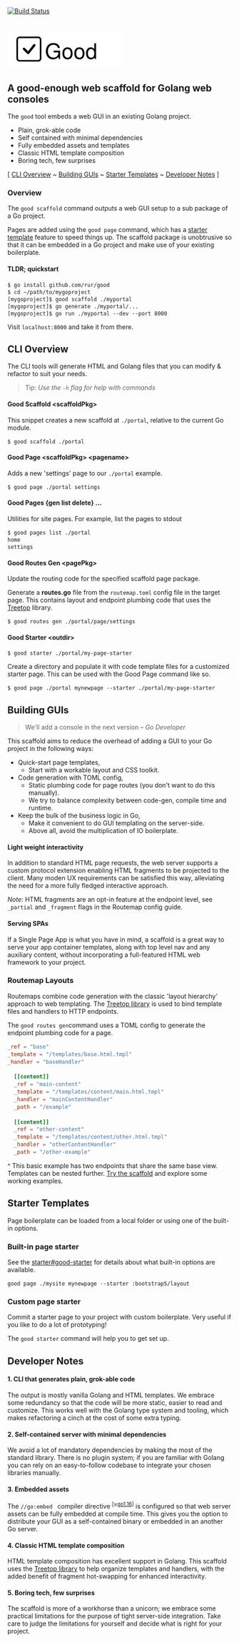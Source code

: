 [![Build Status](https://app.travis-ci.com/rur/good.svg?branch=main)](https://app.travis-ci.com/rur/good)

# <img src="docs/readme_logo.svg" alt="Good Web Scaffold"/>

## A good-enough web scaffold for Golang web consoles

The `good` tool embeds a web GUI in an existing Golang project.

- Plain, grok-able code
- Self contained with minimal dependencies
- Fully embedded assets and templates
- Classic HTML template composition
- Boring tech, few surprises

[ [CLI Overview](#cli-overview) ~
[Building GUIs](#building-guis) ~
[Starter Templates](#starter-templates) ~
[Developer Notes](#developer-notes) ]

### Overview

The `good scaffold` command outputs a web GUI setup to a sub package of a
Go project.

Pages are added using the `good page` command, which has a
[starter template](#starter-templates) feature to speed things up. The scaffold package
is unobtrusive so that it can be embedded in a Go project and make use of your existing
boilerplate.

#### TLDR; quickstart

    $ go install github.com/rur/good
    $ cd ~/path/to/mygoproject
    [mygoproject]$ good scaffold ./myportal
    [mygoproject]$ go generate ./myportal/...
    [mygoproject]$ go run ./myportal --dev --port 8000

Visit `localhost:8000` and take it from there.

## CLI Overview

The CLI tools will generate HTML and Golang files that you can modify & refactor
to suit your needs.

> Tip: _Use the `-h` flag for help with commands_

#### Good Scaffold \<scaffoldPkg\>

This snippet creates a new scaffold at `./portal`, relative to the current Go module.

    $ good scaffold ./portal

#### Good Page \<scaffoldPkg\> \<pagename\>

Adds a new 'settings' page to our `./portal` example.

    $ good page ./portal settings

#### Good Pages {gen list delete} ...

Utilities for site pages. For example, list the pages to stdout

    $ good pages list ./portal
    home
    settings

#### Good Routes Gen \<pagePkg\>

Update the routing code for the specified scaffold page package.

Generate a __routes.go__ file from the `routemap.toml` config file in the target page. This
contains layout and endpoint plumbing code that uses the [Treetop](https://github.com/rur/treetop) library.


    $ good routes gen ./portal/page/settings

#### Good Starter \<outdir\>

    $ good starter ./portal/my-page-starter

Create a directory and populate it with code template files for a customized starter page.
This can be used with the Good Page command like so.

    $ good page ./portal mynewpage --starter ./portal/my-page-starter

## Building GUIs

> We'll add a console in the next version  _– Go Developer_

This scaffold aims to reduce the overhead of adding a GUI to your
Go project in the following ways:

* Quick-start page templates,
  * Start with a workable layout and CSS toolkit.
* Code generation with TOML config,
  * Static plumbing code for page routes (you don't want to do this manually).
  * We try to balance complexity between code-gen, compile time and runtime.
* Keep the bulk of the business logic in Go,
  * Make it convenient to do GUI templating on the server-side.
  * Above all, avoid the multiplication of IO boilerplate.

#### Light weight interactivity

In addition to standard HTML page requests, the web server supports a custom protocol extension enabling 
HTML fragments to be projected to the client. Many moden UX requirements can be satisfied this way, 
alleviating the need for a more fully fledged interactive approach.

_Note:_ HTML fragments are an opt-in feature at the endpoint level, see `_partial` and `_fragment` 
flags in the Routemap config guide.

#### Serving SPAs

If a Single Page App is what you have in mind, a scaffold is a great way to serve your app container 
templates, along with top level nav and any auxiliary content, without incorporating a full-featured 
HTML web framework to your project.

### Routemap Layouts

Routemaps combine code generation with the classic 'layout hierarchy' approach to web
templating. The [Treetop library](https://github.com/rur/treetop) is used to bind template files
and handlers to HTTP endpoints.

The `good routes gen`command uses a TOML config to generate the endpoint plumbing code for a page.

```TOML
_ref = "base"
_template = "/templates/base.html.tmpl"
_handler = "baseHandler"

  [[content]]
  _ref = "main-content"
  _template = "/templates/content/main.html.tmpl"
  _handler = "mainContentHandler"
  _path = "/example"

  [[content]]
  _ref = "other-content"
  _template = "/templates/content/other.html.tmpl"
  _handler = "otherContentHandler"
  _path = "/other-example"
```

^ This basic example has two endpoints that share the same base view. Templates can be nested further.
[Try the scaffold](#tldr-quickstart) and explore some working examples.


## Starter Templates

Page boilerplate can be loaded from a local folder or using one of the built-in options.


### Built-in page starter

See the [starter#good-starter](starter/README.md) for details about what built-in options are available.

```
good page ./mysite mynewpage --starter :bootstrap5/layout
```

### Custom page starter

Commit a starter page to your project with custom boilerplate. Very useful if
you like to do a lot of prototyping!

The `good starter` command will help you to get set up.


## Developer Notes

#### 1. CLI that generates plain, grok-able code

The output is mostly vanilla Golang and HTML templates. We embrace some redundancy
so that the code will be more static, easier to read and customize.
This works well with the Golang type system and tooling, which makes refactoring a cinch
at the cost of some extra typing.

#### 2. Self-contained server with minimal dependencies

We avoid a lot of mandatory dependencies by making the most of the standard library.
There is no plugin system; if you are familiar with Golang you can rely on an easy-to-follow
codebase to integrate your chosen libraries manually.

#### 3. Embedded assets

The `//go:embed ` compiler directive <sup>[≥[go1.16](https://golang.org/doc/go1.16#library-embed)]</sup>
is configured so that web server assets can be fully embedded at compile time.
This gives you the option to distribute your GUI as a self-contained binary or embedded in an
another Go server.

#### 4. Classic HTML template composition

HTML template composition has excellent support in Golang. This scaffold uses the
[Treetop library](https://github.com/rur/treetop) to help organize templates and handlers,
with the added benefit of fragment hot-swapping for enhanced interactivity.

#### 5. Boring tech, few surprises

The scaffold is more of a workhorse than a unicorn; we embrace some practical
limitations for the purpose of tight server-side integration.
Take care to judge the limitations for yourself and decide what is right for your project.
